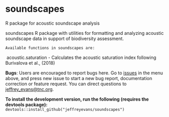 # soundscapes
R package for acoustic soundscape analysis

soundscapes R package with utilities for formatting and analyzing acoustic soundscape data in support of biodiversity assessment.
    
    Available functions in soundscapes are:

​
         acoustic.saturation - Calculates the acoustic saturation index following Burivalova et al., (2018)
          
 **Bugs**: Users are encouraged to report bugs here. Go to [issues](https://github.com/jeffreyevans/soundscapes/issues) in the menu above, and press new issue to start a new bug report, documentation correction or feature request. You can direct questions to <jeffrey_evans@tnc.org>.

**To install the development version, run the following (requires the devtools package):**
`devtools::install_github("jeffreyevans/soundscapes")`
          
